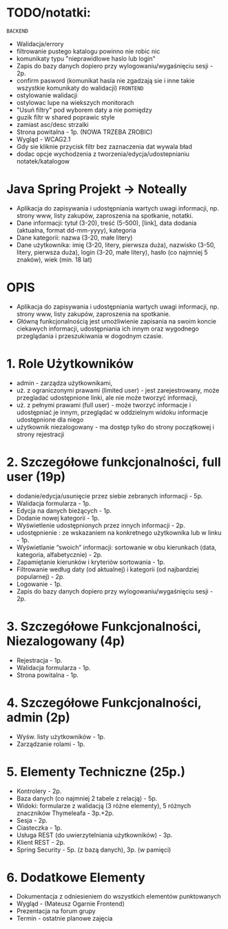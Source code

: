 # TODO/notatki:
`BACKEND`
- Walidacja/errory
- filtrowanie pustego katalogu powinno nie robic nic
- komunikaty typu "nieprawidlowe haslo lub login"
- Zapis do bazy danych dopiero przy wylogowaniu/wygaśnięciu sesji - 2p.
- confirm pasword (komunikat hasla nie zgadzają sie i inne takie wszystkie komunikaty do walidacji)
`FRONTEND`
- ostylowanie walidacji
- ostylowac lupe na wiekszych monitorach
- "Usuń filtry" pod wyborem daty a nie pomiędzy 
- guzik filtr w shared poprawic style
- zamiast asc/desc strzalki
- Strona powitalna - 1p. (NOWA TRZEBA ZROBIC)
- Wygląd - WCAG2.1
- Gdy sie kliknie przycisk filtr bez zaznaczenia dat wywala bład
- dodac opcje wychodzenia z tworzenia/edycja/udostepnianiu notatek/katalogow

#               Java Spring Projekt -> Noteally

- Aplikacja do zapisywania i udostępniania wartych uwagi informacji,
  np. strony www, listy zakupów, zaproszenia na spotkanie, notatki.
- Dane informacji: tytuł (3-20), treść (5-500), [link], data dodania
  (aktualna, format dd-mm-yyyy), kategoria
- Dane kategorii: nazwa (3-20, małe litery)
- Dane użytkownika: imię (3-20, litery, pierwsza duża), nazwisko
  (3-50, litery, pierwsza duża), login (3-20, małe litery), hasło (co
  najmniej 5 znaków), wiek (min. 18 lat)

#                       OPIS
- Aplikacja do zapisywania i udostępniania wartych uwagi
  informacji, np. strony www, listy zakupów, zaproszenia
  na spotkanie.
- Główną funkcjonalnością jest umożliwienie zapisania na
  swoim koncie ciekawych informacji, udostępniania ich
  innym oraz wygodnego przeglądania i przeszukiwania w
  dogodnym czasie.

#               1. Role Użytkowników
- admin - zarządza użytkownikami,
- uż. z ograniczonymi prawami (limited user) - jest
  zarejestrowany, może przegladać udostępnione linki, ale nie
  może tworzyć informacji,
- uż. z pełnymi prawami (full user) - może tworzyć informacje i
  udostępniać je innym, przeglądać w oddzielnym widoku
  informacje udostępnione dla niego
- użytkownik niezalogowany - ma dostęp tylko do strony
  początkowej i strony rejestracji

#       2. Szczegółowe funkcjonalności, full user (19p)
- dodanie/edycja/usunięcie przez siebie zebranych informacji - 5p.
- Walidacja formularza - 1p.
- Edycja na danych bieżących - 1p.
- Dodanie nowej kategorii - 1p.
- Wyświetlenie udostępnionych przez innych informacji - 2p.
- udostępnienie : ze wskazaniem na konkretnego użytkownika lub w linku - 1p.
- Wyświetlanie “swoich” informacji: sortowanie w obu kierunkach (data,
  kategoria, alfabetycznie) - 2p.
- Zapamiętanie kierunków i kryteriów sortowania - 1p.
- Filtrowanie według daty (od aktualnej) i kategorii (od najbardziej popularnej) - 2p.
- Logowanie - 1p.
- Zapis do bazy danych dopiero przy wylogowaniu/wygaśnięciu sesji - 2p.

#       3. Szczegółowe Funkcjonalności, Niezalogowany (4p)
- Rejestracja - 1p.
- Walidacja formularza - 1p.
- Strona powitalna - 1p.

#       4. Szczegółowe Funkcjonalności, admin (2p)
- Wyśw. listy użytkowników - 1p.
- Zarządzanie rolami - 1p.

#       5. Elementy Techniczne (25p.)
- Kontrolery - 2p.
- Baza danych (co najmniej 2 tabele z relacją) - 5p.
- Widoki: formularze z walidacją (3 różne elementy),
  5 różnych znaczników Thymeleafa - 3p.+2p.
- Sesja - 2p.
- Ciasteczka - 1p.
- Usługa REST (do uwierzytelniania użytkowników) - 3p.
- Klient REST - 2p.
- Spring Security - 5p. (z bazą danych), 3p. (w pamięci)

#       6. Dodatkowe Elementy
- Dokumentacja z odniesieniem do wszystkich
  elementów punktowanych
- Wygląd - (Mateusz Ogarnie Frontend)
- Prezentacja na forum grupy
- Termin - ostatnie planowe zajęcia

